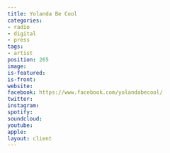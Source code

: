 ```yaml
---
title: Yolanda Be Cool
categories:
- radio
- digital
- press
tags:
- artist
position: 265
image: 
is-featured: 
is-front: 
website: 
facebook: https://www.facebook.com/yolandabecool/
twitter: 
instagram: 
spotify: 
soundcloud: 
youtube: 
apple: 
layout: client
---
```


